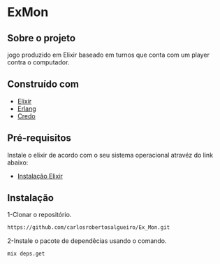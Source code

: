 # ExMon
## Sobre o projeto

jogo produzido em Elixir baseado em turnos que conta com um player contra o
computador.

##  Construído com

* [Elixir](https://elixir-lang.org/)
* [Erlang](https://www.erlang.org/)
* [Credo](https://github.com/rrrene/credo)

## Pré-requisitos

Instale o elixir de acordo com o seu sistema operacional atravéz do link abaixo:

* [Instalação Elixir](https://https://elixir-lang.org/install.html)

## Instalação

1-Clonar o repositório.

```sh
https://github.com/carlosrobertosalgueiro/Ex_Mon.git
```

2-Instale o pacote de dependêcias  usando o comando.

```sh
mix deps.get
```





